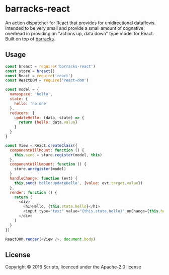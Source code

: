 # barracks-react

An action dispatcher for React that provides for unidirectional dataflows.
Intended to be very small and provide a small amount of cognative overhead in
providing an "actions up, data down" type model for React. Built on top of
[barracks](https://github.com/yoshuawuyts/barracks).

## Usage
```js
const breact = require('barracks-react')
const store = breact()
const React = require('react')
const ReactDOM = require('react-dom')

const model = {
  namespace: 'hello',
  state: {
    hello: 'no one'
  },
  reducers: {
    updateHello: (data, state) => {
      return {hello: data.value}
    }
  }
}

const View = React.createClass({
  componentWillMount: function () {
    this.send = store.register(model, this)
  },
  componentWillUmount: function () {
    store.unregister(model)
  }
  handleChange: function (evt) {
    this.send('hello:updateHello', {value: evt.target.value})
  },
  render: function () {
    return (
      <div>
        <h1>Hello, {this.state.hello}</h1>
        <input type="text" value="{this.state.hello}" onChange={this.handleChange} />
      </div>
    )
  }
})

ReactDOM.render(<View />, document.body)
```

## License
Copyright © 2016 Scripto, licenced under the Apache-2.0 license

